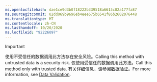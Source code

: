```yaml
---
ms.openlocfilehash: dae1ce9d3b0f18222b339518a6615c02a177fa87
ms.sourcegitcommit: 02dd069b9696eb4eee675b6541f86b2602076448
ms.translationtype: MT
ms.contentlocale: zh-CN
ms.lasthandoff: 10/20/2020
ms.locfileid: "92226097"
---
```

> [!IMPORTANT]
> <span data-ttu-id="e3267-101">使用不受信任的数据调用此方法存在安全风险。</span><span class="sxs-lookup"><span data-stu-id="e3267-101">Calling this method with untrusted data is a security risk.</span></span> <span data-ttu-id="e3267-102">仅使用受信任的数据调用此方法。</span><span class="sxs-lookup"><span data-stu-id="e3267-102">Call this method only with trusted data.</span></span> <span data-ttu-id="e3267-103">有关详细信息，请参阅[数据验证](https://www.owasp.org/index.php/Data_Validation)。</span><span class="sxs-lookup"><span data-stu-id="e3267-103">For more information, see [Data Validation](https://www.owasp.org/index.php/Data_Validation).</span></span>